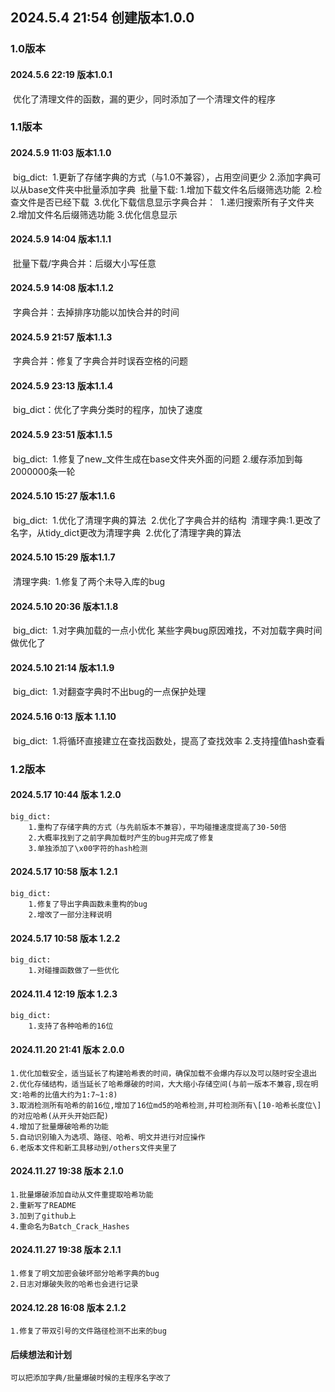 ## 2024.5.4 21:54 创建版本1.0.0
### 1.0版本
#### 2024.5.6 22:19 版本1.0.1 
​	优化了清理文件的函数，漏的更少，同时添加了一个清理文件的程序

### 1.1版本
#### 2024.5.9 11:03 版本1.1.0 
​    big_dict:
​        1.更新了存储字典的方式（与1.0不兼容），占用空间更少 
​        2.添加字典可以从base文件夹中批量添加字典
​    批量下载:
​        1.增加下载文件名后缀筛选功能
​        2.检查文件是否已经下载
​        3.优化下载信息显示
​    字典合并：
​        1.递归搜索所有子文件夹
​        2.增加文件名后缀筛选功能
​        3.优化信息显示

#### 2024.5.9 14:04 版本1.1.1 
​    批量下载/字典合并：后缀大小写任意

#### 2024.5.9 14:08 版本1.1.2
​    字典合并：去掉排序功能以加快合并的时间

#### 2024.5.9 21:57 版本1.1.3
​    字典合并：修复了字典合并时误吞空格的问题

#### 2024.5.9 23:13 版本1.1.4
​    big_dict：优化了字典分类时的程序，加快了速度

#### 2024.5.9 23:51 版本1.1.5
​    big_dict:
​        1.修复了new_文件生成在base文件夹外面的问题
​        2.缓存添加到每2000000条一轮

#### 2024.5.10 15:27 版本1.1.6
​    big_dict:
​        1.优化了清理字典的算法
​        2.优化了字典合并的结构
​    清理字典:
​        1.更改了名字，从tidy_dict更改为清理字典
​        2.优化了清理字典的算法

#### 2024.5.10 15:29 版本1.1.7
​    清理字典:
​        1.修复了两个未导入库的bug

#### 2024.5.10 20:36 版本1.1.8
​    big_dict:
​        1.对字典加载的一点小优化
​        某些字典bug原因难找，不对加载字典时间做优化了 

#### 2024.5.10 21:14 版本1.1.9
​    big_dict:
​        1.对翻查字典时不出bug的一点保护处理

#### 2024.5.16 0:13 版本 1.1.10
​    big_dict:
​        1.将循环直接建立在查找函数处，提高了查找效率
​        2.支持撞值hash查看

### 1.2版本
#### 2024.5.17 10:44 版本 1.2.0
    big_dict:
        1.重构了存储字典的方式（与先前版本不兼容），平均碰撞速度提高了30-50倍
        2.大概率找到了之前字典加载时产生的bug并完成了修复
        3.单独添加了\x00字符的hash检测

#### 2024.5.17 10:58 版本 1.2.1
    big_dict:
        1.修复了导出字典函数未重构的bug
        2.增改了一部分注释说明

#### 2024.5.17 10:58 版本 1.2.2
    big_dict:
        1.对碰撞函数做了一些优化

#### 2024.11.4 12:19 版本 1.2.3
    big_dict:
        1.支持了各种哈希的16位

#### 2024.11.20 21:41 版本 2.0.0
    1.优化加载安全，适当延长了构建哈希表的时间，确保加载不会爆内存以及可以随时安全退出
    2.优化存储结构，适当延长了哈希爆破的时间，大大缩小存储空间(与前一版本不兼容,现在明文:哈希的比值大约为1:7~1:8)
    3.取消检测所有哈希的前16位,增加了16位md5的哈希检测,并可检测所有\[10-哈希长度位\]的对应哈希(从开头开始匹配)
    4.增加了批量爆破哈希的功能
    5.自动识别输入为选项、路径、哈希、明文并进行对应操作
    6.老版本文件和新工具移动到/others文件夹里了

#### 2024.11.27 19:38 版本 2.1.0
    1.批量爆破添加自动从文件重提取哈希功能
    2.重新写了README
    3.加到了github上
    4.重命名为Batch_Crack_Hashes

#### 2024.11.27 19:38 版本 2.1.1
    1.修复了明文加密会破坏部分哈希字典的bug
    2.日志对爆破失败的哈希也会进行记录

#### 2024.12.28 16:08 版本 2.1.2
    1.修复了带双引号的文件路径检测不出来的bug

#### 后续想法和计划
    可以把添加字典/批量爆破时候的主程序名字改了